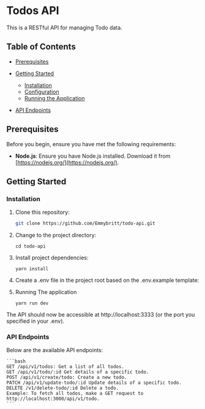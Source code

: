 # Todos API

This is a RESTful API for managing Todo data.

## Table of Contents

-   [Prerequisites](#prerequisites)
-   [Getting Started](#getting-started)

    -   [Installation](#installation)
    -   [Configuration](#configuration)
    -   [Running the Application](#running-the-application)

-   [API Endpoints](#api-endpoints)

## Prerequisites

Before you begin, ensure you have met the following requirements:

-   **Node.js**: Ensure you have Node.js installed. Download it from [https://nodejs.org/](https://nodejs.org/).

## Getting Started

### Installation

1. Clone this repository:

    ```bash
    git clone https://github.com/Emmybritt/todo-api.git

    ```

2. Change to the project directory:

    ```
    cd todo-api
    ```

3. Install project dependencies:

    ```
    yarn install
    ```

4. Create a .env file in the project root based on the .env.example template:

5. Running The application

    ```
    yarn run dev
    ```

The API should now be accessible at http://localhost:3333 (or the port you specified in your .env).

### API Endpoints

Below are the available API endpoints:

    ```bash
    GET /api/v1/todos: Get a list of all todos.
    GET /api/v1/todo/:id Get details of a specific todo.
    POST /api/v1/create/todo: Create a new todo.
    PATCH /api/v1/update-todo/:id Update details of a specific todo.
    DELETE /v1/delete-todo/:id Delete a todo.
    Example: To fetch all todos, make a GET request to http://localhost:3000/api/v1/todo.
    ```
